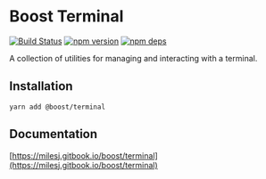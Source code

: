 # Boost Terminal

[![Build Status](https://github.com/milesj/boost/workflows/Build/badge.svg)](https://github.com/milesj/boost/actions?query=branch%3Amaster)
[![npm version](https://badge.fury.io/js/%40boost%terminal.svg)](https://www.npmjs.com/package/@boost/terminal)
[![npm deps](https://david-dm.org/milesj/boost.svg?path=packages/terminal)](https://www.npmjs.com/package/@boost/terminal)

A collection of utilities for managing and interacting with a terminal.

## Installation

```
yarn add @boost/terminal
```

## Documentation

[https://milesj.gitbook.io/boost/terminal](https://milesj.gitbook.io/boost/terminal)
